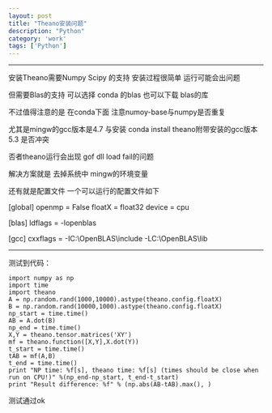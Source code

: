```yaml
---
layout: post
title: "Theano安装问题"
description: "Python"
category: 'work'
tags: ['Python']
---
```



----------

安装Theano需要Numpy Scipy 的支持  安装过程很简单  运行可能会出问题 

但需要Blas的支持  可以选择 conda 的blas  也可以下载 blas的库

不过值得注意的是 在conda下面 注意numoy-base与numpy是否重复

尤其是mingw的gcc版本是4.7  与安装 conda install theano附带安装的gcc版本5.3  是否冲突   

否者theano运行会出现 gof  dll load  fail的问题  

<!--more-->

解决方案就是  去掉系统中  mingw的环境变量


还有就是配置文件  一个可以运行的配置文件如下  

[global]
openmp = False
floatX = float32 
device = cpu

[blas]
ldflags     =  -lopenblas


[gcc]
cxxflags    =  -IC:\\OpenBLAS\include -LC:\OpenBLAS\lib


----------


测试到代码：

    import numpy as np  
    import time  
    import theano  
    A = np.random.rand(1000,10000).astype(theano.config.floatX)  
    B = np.random.rand(10000,1000).astype(theano.config.floatX)  
    np_start = time.time()  
    AB = A.dot(B)  
    np_end = time.time()  
    X,Y = theano.tensor.matrices('XY')  
    mf = theano.function([X,Y],X.dot(Y))  
    t_start = time.time()  
    tAB = mf(A,B)  
    t_end = time.time()  
    print "NP time: %f[s], theano time: %f[s] (times should be close when run on CPU!)" %(np_end-np_start, t_end-t_start)  
    print "Result difference: %f" % (np.abs(AB-tAB).max(), )  


测试通过ok

